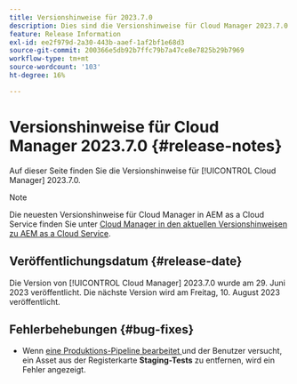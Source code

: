 ```yaml
---
title: Versionshinweise für 2023.7.0
description: Dies sind die Versionshinweise für Cloud Manager 2023.7.0.
feature: Release Information
exl-id: ee2f979d-2a30-443b-aaef-1af2bf1e68d3
source-git-commit: 200366e5db92b7ffc79b7a47ce8e7825b29b7969
workflow-type: tm+mt
source-wordcount: '103'
ht-degree: 16%

---
```


# Versionshinweise für Cloud Manager 2023.7.0 {#release-notes}

Auf dieser Seite finden Sie die Versionshinweise für [!UICONTROL Cloud Manager] 2023.7.0.

>[!NOTE]
>
>Die neuesten Versionshinweise für Cloud Manager in AEM as a Cloud Service finden Sie unter [Cloud Manager in den aktuellen Versionshinweisen zu AEM as a Cloud Service](https://experienceleague.adobe.com/docs/experience-manager-cloud-service/content/implementing/using-cloud-manager/release-notes-cloud-manager/release-notes-cm-current.html?lang=de).

## Veröffentlichungsdatum {#release-date}

Die Version von [!UICONTROL Cloud Manager] 2023.7.0 wurde am 29. Juni 2023 veröffentlicht. Die nächste Version wird am Freitag, 10. August 2023 veröffentlicht.

## Fehlerbehebungen {#bug-fixes}

* Wenn [ eine Produktions-Pipeline bearbeitet ](/help/using/managing-pipelines.md#editing-pipelines) und der Benutzer versucht, ein Asset aus der Registerkarte **Staging-Tests** zu entfernen, wird ein Fehler angezeigt.
